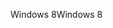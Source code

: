 <span data-ttu-id="b559e-101">Windows 8</span><span class="sxs-lookup"><span data-stu-id="b559e-101">Windows 8</span></span>
